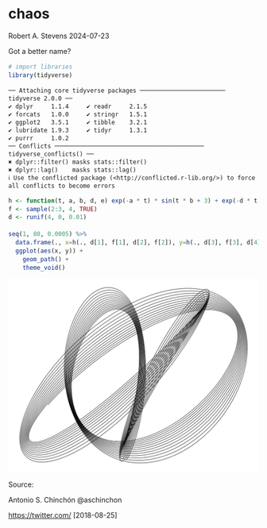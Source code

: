 chaos
================
Robert A. Stevens
2024-07-23

Got a better name?

``` r
# import libraries
library(tidyverse)
```

    ── Attaching core tidyverse packages ──────────────────────── tidyverse 2.0.0 ──
    ✔ dplyr     1.1.4     ✔ readr     2.1.5
    ✔ forcats   1.0.0     ✔ stringr   1.5.1
    ✔ ggplot2   3.5.1     ✔ tibble    3.2.1
    ✔ lubridate 1.9.3     ✔ tidyr     1.3.1
    ✔ purrr     1.0.2     
    ── Conflicts ────────────────────────────────────────── tidyverse_conflicts() ──
    ✖ dplyr::filter() masks stats::filter()
    ✖ dplyr::lag()    masks stats::lag()
    ℹ Use the conflicted package (<http://conflicted.r-lib.org/>) to force all conflicts to become errors

``` r
h <- function(t, a, b, d, e) exp(-a * t) * sin(t * b + 3) + exp(-d * t) * sin(t * e + 1)
f <- sample(2:3, 4, TRUE)
d <- runif(4, 0, 0.01)

seq(1, 80, 0.0005) %>%
  data.frame(., x=h(., d[1], f[1], d[2], f[2]), y=h(., d[3], f[3], d[4], f[4])) %>%
  ggplot(aes(x, y)) +
    geom_path() +
    theme_void()
```

![](chaos_files/figure-gfm/unnamed-chunk-3-1.png)<!-- -->

Source:

Antonio S. Chinchón @aschinchon

<https://twitter.com/> \[2018-08-25\]
